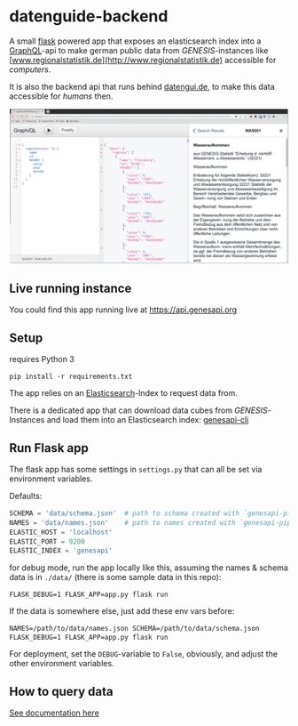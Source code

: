 # datenguide-backend

A small [flask](http://flask.pocoo.org/) powered app that exposes an
elasticsearch index into a [GraphQL](https://graphql.org/)-api to make german
public data from *GENESIS*-instances like
[www.regionalstatistik.de](http://www.regionalstatistik.de) accessible for
*computers*.

It is also the backend api that runs behind [datengui.de](https://datengui.de),
to make this data accessible for *humans* then.

![graphiql screenshot](img/graphiql.png)

## Live running instance

You could find this app running live at https://api.genesapi.org

## Setup

requires Python 3

    pip install -r requirements.txt

The app relies on an
[Elasticsearch](https://www.elastic.co/products/elasticsearch)-Index to
request data from.

There is a dedicated app that can download data cubes from *GENESIS*-Instances
and load them into an Elasticsearch index: [genesapi-cli](https://github.com/datenguide/genesapi-cli)

## Run Flask app

The flask app has some settings in `settings.py` that can all be set via
environment variables.

Defaults:

```python
SCHEMA = 'data/schema.json'  # path to schema created with `genesapi-pipeline`
NAMES = 'data/names.json'    # path to names created with `genesapi-pipeline`
ELASTIC_HOST = 'localhost'
ELASTIC_PORT = 9200
ELASTIC_INDEX = 'genesapi'
```

for debug mode, run the app locally like this, assuming the names & schema
data is in `./data/` (there is some sample data in this repo):

    FLASK_DEBUG=1 FLASK_APP=app.py flask run

If the data is somewhere else, just add these env vars before:

    NAMES=/path/to/data/names.json SCHEMA=/path/to/data/schema.json FLASK_DEBUG=1 FLASK_APP=app.py flask run

For deployment, set the `DEBUG`-variable to `False`, obviously, and adjust the
other environment variables.

## How to query data

[See documentation here](https://github.com/datenguide/datenguide/blob/master/docs/_api-docs/api_docs.md)
